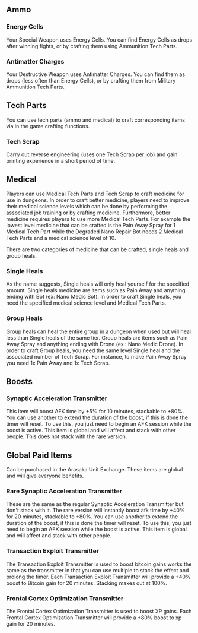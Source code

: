 ## Ammo

### Energy Cells  

Your Special Weapon uses Energy Cells. You can find Energy Cells as drops after winning fights, or by crafting them using Ammunition Tech Parts.  

### Antimatter Charges 

Your Destructive Weapon uses Antimatter Charges. You can find them as drops (less often than Energy Cells), or by crafting them from Military Ammunition Tech Parts.  

## Tech Parts  
You can use tech parts (ammo and medical) to craft corresponding items via in the game crafting functions.  

### Tech Scrap  
Carry out reverse engineering (uses one Tech Scrap per job) and gain printing experience in a short period of time.

## Medical  

Players can use Medical Tech Parts and Tech Scrap to craft medicine for use in dungeons. In order to craft better medicine, players need to improve their medical science levels which can be done by performing the associated job training or by crafting medicine. Furthermore, better medicine requires players to use more Medical Tech Parts. For example the lowest level medicine that can be crafted is the Pain Away Spray for 1 Medical Tech Part while the Degraded Nano Repair Bot needs 2 Medical Tech Parts and a medical science level of 10.  
  
There are two categories of medicine that can be crafted, single heals and group heals.  

### Single Heals  

As the name suggests, Single heals will only heal yourself for the specified amount. Single heals medicine are items such as Pain Away and anything ending with Bot (ex: Nano Medic Bot). In order to craft Single heals, you need the specified medical science level and Medical Tech Parts.  

### Group Heals  

Group heals can heal the entire group in a dungeon when used but will heal less than Single heals of the same tier. Group heals are items such as Pain Away Spray and anything ending with Drone (ex.: Nano Medic Drone). In order to craft Group heals, you need the same level Single heal and the associated number of Tech Scrap. For instance, to make Pain Away Spray you need 1x Pain Away and 1x Tech Scrap.  

## Boosts

### Synaptic Acceleration Transmitter

This item will boost AFK time by +5% for 10 minutes, stackable to +80%. You can use another to extend the duration of the boost, if this is done the timer will reset. To use this, you just need to begin an AFK session while the boost is active. This item is global and will affect and stack with other people. This does not stack with the rare version.

## Global Paid Items

Can be purchased in the Arasaka Unit Exchange. These items are global and will give everyone benefits.

### Rare Synaptic Acceleration Transmitter

These are the same as the regular Synaptic Acceleration Transmitter but don't stack with it. The rare version will instantly boost afk time by +40% for 20 minutes, stackable to +80%. You can use another to extend the duration of the boost, if this is done the timer will reset. To use this, you just need to begin an AFK session while the boost is active. This item is global and will affect and stack with other people.

### Transaction Exploit Transmitter

The Transaction Exploit Transmitter is used to boost bitcoin gains works the same as the transmitter in that you can use multiple to stack the effect and prolong the timer. Each Transaction Exploit Transmitter will provide a +40% boost to Bitcoin gain for 20 minutes. Stacking maxes out at 100%.

### Frontal Cortex Optimization Transmitter

The Frontal Cortex Optimization Transmitter is used to boost XP gains. Each Frontal Cortex Optimization Transmitter will provide a +80% boost to xp gain for 20 minutes.
